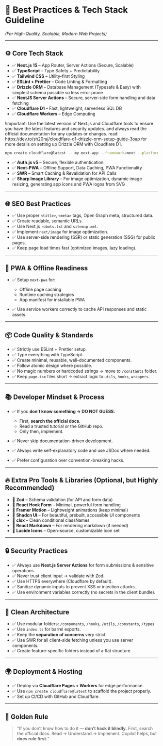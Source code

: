 # 🚀 **Best Practices & Tech Stack Guideline**

*(For High-Quality, Scalable, Modern Web Projects)*

---

## ⚙️ **Core Tech Stack**

* ✅ **Next.js 15** – App Router, Server Actions (Secure, Scalable)
* ✅ **TypeScript** – Type Safety + Predictability
* ✅ **Tailwind CSS** – Utility-first Styling
* ✅ **ESLint + Prettier** – Code Linting & Formatting
* ✅ **Drizzle ORM** – Database Management (Typesafe & Easy) with simplest schema possible so less error prone
* ✅ **NextJS Server Actions** – Secure, server-side form handling and data fetching
* ✅ **Cloudflare D1** – Fast, lightweight, serverless SQL DB
* ✅ **Cloudflare Workers** – Edge Computing

!important: Use the latest version of Next.js and Cloudflare tools to ensure you have the latest features and security updates. and always read the official documentation for any updates or changes. read https://dev.to/sh20raj/cloudflare-d1-drizzle-orm-setup-guide-3oap for more details on setting up Drizzle ORM with Cloudflare D1.

  ```bash
  npm create cloudflare@latest -- my-next-app --framework=next --platform=workers
  ```
* ✅ **Auth.js v5** – Secure, flexible authentication
* ✅ **Next-PWA** – Offline Support, Data Caching, PWA Functionality
* ✅ **SWR** – Smart Caching & Revalidation for API Calls
* ✅ **Sharp Image Library** – For image optimization, dynamic image resizing, generating app icons and PWA logos from SVG

---

## 🌐 **SEO Best Practices**

* ✅ Use proper `<title>`, `<meta>` tags, Open Graph meta, structured data.
* ✅ Create readable, semantic URLs.
* ✅ Use Next.js `robots.txt` and `sitemap.xml`.
* ✅ Implement `next/image` for image optimization.
* ✅ Use server-side rendering (SSR) or static generation (SSG) for public pages.
* ✅ Keep page load times fast (optimized images, lazy loading).

---

## 📱 **PWA & Offline Readiness**

* ✅ Setup `next-pwa` for:

  * Offline page caching
  * Runtime caching strategies
  * App manifest for installable PWA
* ✅ Use service workers correctly to cache API responses and static assets.

---

## 📦 **Code Quality & Standards**

* ✅ Strictly use ESLint + Prettier setup.
* ✅ Type everything with TypeScript.
* ✅ Create minimal, reusable, well-documented components.
* ✅ Follow atomic design where possible.
* ✅ No magic numbers or hardcoded strings → move to `/constants` folder.
* ✅ Keep `page.tsx` files short → extract logic to `utils`, `hooks`, `wrappers`.

---

## 📚 **Developer Mindset & Process**

* ✅ If you **don’t know something → DO NOT GUESS.**

  * First, **search the official docs.**
  * Read a trusted tutorial or the GitHub repo.
  * Only then, implement.
* ✅ Never skip documentation-driven development.
* ✅ Always write self-explanatory code and use JSDoc where needed.
* ✅ Prefer configuration over convention-breaking hacks.

---

## 🔥 **Extra Pro Tools & Libraries (Optional, but Highly Recommended)**

* 🧩 **Zod** – Schema validation (for API and form data)
* 🧩 **React Hook Form** – Minimal, powerful form handling
* 🧩 **Framer Motion** – Lightweight animations (keep minimal)
* 🧩 **Shadcn UI** – For beautiful, prebuilt, accessible UI components
* 🧩 **clsx** – Clean conditional classNames
* 🧩 **React Markdown** – For rendering markdown (if needed)
* 🧩 **Lucide Icons** – Open-source, customizable icon set

---

## 🔒 **Security Practices**

* ✅ Always use **Next.js Server Actions** for form submissions & sensitive operations.
* ✅ Never trust client input → validate with Zod.
* ✅ Use HTTPS everywhere (Cloudflare by default).
* ✅ Sanitize dynamic inputs to prevent XSS or injection attacks.
* ✅ Use environment variables correctly (no secrets in the client bundle).

---

## 🌱 **Clean Architecture**

* ✅ Use modular folders: `/components`, `/hooks`, `/utils`, `/constants`, `/types`
* ✅ Use `index.ts` for barrel exports.
* ✅ Keep the **separation of concerns** very strict.
* ✅ Use SWR for all client-side fetching unless you use server components.
* ✅ Create feature-specific folders instead of a flat structure.

---

## 🌍 **Deployment & Hosting**

* ✅ Deploy via **Cloudflare Pages + Workers** for edge performance.
* ✅ Use `npm create cloudflare@latest` to scaffold the project properly.
* ✅ Set up CI/CD with GitHub and Cloudflare.

---

## 🧠 **Golden Rule**

> "If you don’t know how to do it — **don’t hack it blindly.**
> First, search the official docs.
> Read → Understand → Implement.
> Copilot helps, but **docs rule first.**"
